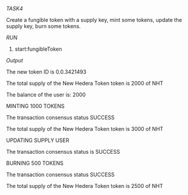 *TASK4*

Create a fungible token with a supply key, mint some tokens, update the supply key, burn some tokens.

*RUN*
1. start:fungibleToken

*Output*

The new token ID is 0.0.3421493

The total supply of the New Hedera Token token is 2000 of NHT

The balance of the user is: 2000

MINTING 1000 TOKENS

The transaction consensus status SUCCESS

The total supply of the New Hedera Token token is 3000 of NHT

UPDATING SUPPLY USER

The transaction consensus status is SUCCESS

BURNING 500 TOKENS

The transaction consensus status SUCCESS

The total supply of the New Hedera Token token is 2500 of NHT

